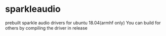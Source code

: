 # sparkleaudio
prebuilt sparkle audio drivers for ubuntu 18.04(armhf only)
You can build for others by compiling the driver in release
